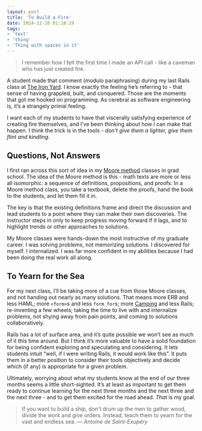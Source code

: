 ```yaml
---
layout: post
title: 'To Build a Fire'
date: 2014-12-16 01:18:19
tags:
- 'test'
- 'thing'
- 'Thing with spaces in it'
---
```

> I remember how I felt the first time I made an API call - like a caveman who has just created fire.

A student made that comment (modulo paraphrasing) during my last Rails class at [The Iron Yard](http://theironyard.com/academy/). I know exactly the feeling he’s referring to - that sense of having grappled, built, and conquered. Those are the moments that got me hooked on programming. As cerebral as software engineering is, it’s a strangely primal feeling.

I want each of my students to have that viscerally satisfying experience of creating fire themselves, and I’ve been thinking about how I can make that happen. I think the trick is in the tools - _don't give them a lighter, give them flint and kindling_.

## Questions, Not Answers


I first ran across this sort of idea in my [Moore method](http://en.wikipedia.org/wiki/Moore_method) classes in grad school. The idea of the Moore method is this - math texts are more or less all isomorphic: a sequence of definitions, propositions, and proofs. In a Moore method class, you take a textbook, delete the proofs, hand the book to the students, and let them fill it in.

The key is that the existing definitions frame and direct the discussion and lead students to a point where they can make their own discoveries. The instructor steps in only to keep progress moving forward if it lags, and to highlight trends or other approaches to solutions.

My Moore classes were hands-down the most instructive of my graduate career. I was solving problems, not memorizing solutions. I discovered for myself. I internalized. I was far more confident in my abilities because I had been doing the real work all along.

## To Yearn for the Sea


For my next class, I’ll be taking more of a cue from those Moore classes, and not handing out nearly as many solutions. That means more ERB and less HAML; more `<form>`s and less `form_for`s; more [Camping](http://camping.io/) and less Rails; re-inventing a few wheels; taking the time to live with and internalize problems, not shying away from pain points, and coming to solutions collaboratively.

Rails has a lot of surface area, and it’s quite possible we won’t see as much of it this time around. But I think it’s more valuable to have a solid foundation for being confident exploring and speculating and considering. It lets students intuit “well, if I were writing Rails, it would work like this”. It puts them in a better position to consider their tools objectively and decide which (if any) is appropriate for a given problem.

Ultimately, worrying about what my students know at the end of our three months seems a little short-sighted. It’s at least as important to get them ready to continue learning for the next three months and the next three and the next three - and to get them excited for the road ahead. _That_ is my goal.

> If you want to build a ship, don't drum up the men to gather wood, divide the work and give orders. Instead, teach them to yearn for the vast and endless sea. — _Antoine de Saint-Exupéry_

